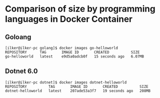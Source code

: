 # Comparison of size by programming languages in Docker Container

## Goloang

```
[ilker@ilker-pc golang]$ docker images go-helloworld
REPOSITORY      TAG       IMAGE ID       CREATED          SIZE
go-helloworld   latest    e9d5a0adcb0f   15 seconds ago   6.07MB
```

## Dotnet 6.0
```
[ilker@ilker-pc dotnet]$ docker images dotnet-helloworld
REPOSITORY          TAG       IMAGE ID       CREATED          SIZE
dotnet-helloworld   latest    207ade53a3f7   19 seconds ago   208MB
```